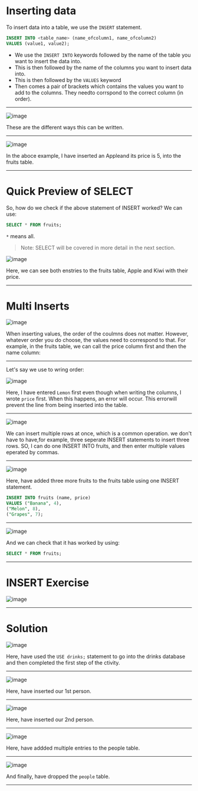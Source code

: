 # Inserting data

To insert data into a table, we use the `INSERT` statement. 

```sql
INSERT INTO <table_name> (name_ofcolumn1, name_ofcolumn2)
VALUES (value1, value2);
```

* We use the `INSERT INTO` keywords followed by the name of the table you want to insert the data into. 
* This is then followed by the name of the columns you want to insert data into.
* This is then followed by the `VALUES` keyword
* Then comes a pair of brackets which contains the values you want to add to the columns. They needto corrspond to the correct column (in order).

---

![image](https://user-images.githubusercontent.com/107522496/205904211-126de61e-40f5-4e62-89f3-565ed156f567.png)

These are the different ways this can be written.

---

![image](https://user-images.githubusercontent.com/107522496/205934160-fb6ec248-3080-4b5e-a9b7-48b7d0b70046.png)

In the aboce example, I have inserted an Appleand its price is 5, into the fruits table.

---

<!-- Lesson 36 - Quick Preview of SELECT -->

# Quick Preview of SELECT

So, how do we check if the above statement of INSERT worked? We can use:

```sql
SELECT * FROM fruits;
```
`*` means all.

> Note: SELECT will be covered in more detail in the next section. 

![image](https://user-images.githubusercontent.com/107522496/205935376-bce4f105-777f-4559-a985-c01fd9ef20bc.png)


Here, we can see both enstries to the fruits table, Apple and Kiwi with their price.

---

<!-- Lesson 38 - Multi Inserts -->

# Multi Inserts

![image](https://user-images.githubusercontent.com/107522496/205937714-3c4c1f37-37f2-4b51-aab0-70eaf03cddee.png)

When inserting values, the order of the coulmns does not matter. However, whatever order you do choose, the values need to correspond to that. For example, in the fruits table, we can call the price column first and then the name column:

---

Let's say we use to wring order: 

![image](https://user-images.githubusercontent.com/107522496/205938198-193de7af-ca1c-4f75-a546-2209786af1f2.png)

Here, I have entered `Lemon` first even though when writing the columns, I wrote `price` first. When this happens, an error will occur. This errorwill prevent the line from being inserted into the table.

---

![image](https://user-images.githubusercontent.com/107522496/205939473-31f03b97-caac-4590-b4fe-4b9df2af1311.png)

We can insert multiple rows at once, which is a common operation. we don't have to have,for example, three seperate INSERT statements to insert three rows. SO, I can do one INSERT INTO fruits, and then enter multiple values eperated by commas. 

---

![image](https://user-images.githubusercontent.com/107522496/205940574-a7d757ef-d232-40d1-b03e-4b5200b84618.png)

Here, have added three more fruits to the fruits table using one INSERT statement.

```sql
INSERT INTO fruits (name, price)
VALUES ("Banana", 4),
("Melon", 8),
("Grapes", 7);
```
---

![image](https://user-images.githubusercontent.com/107522496/205940855-c38f4ae0-5a3f-4c97-b386-bcb354b947d5.png)

And we can check that it has worked by using:

```sql
SELECT * FROM fruits;
```
---

# INSERT Exercise

![image](https://user-images.githubusercontent.com/107522496/205945103-f6f428e0-8220-426e-9a95-b04ae5904268.png)

---

# Solution

![image](https://user-images.githubusercontent.com/107522496/205952372-bfc8f437-15c6-4d92-a2f3-8e51b81dd542.png)

Here, have used the `USE drinks;` statement to go into the drinks database and then completed the first step of the ctivity. 

---

![image](https://user-images.githubusercontent.com/107522496/205953234-198112d9-0798-4bbf-b0fb-fb57b06d3295.png)

Here, have inserted our 1st person.

---

![image](https://user-images.githubusercontent.com/107522496/205953732-42329b6d-0285-48a4-9c85-0578a491ca6e.png)

Here, have inserted our 2nd person.

---

![image](https://user-images.githubusercontent.com/107522496/205954191-97651da5-c0ea-4d31-88ad-0302861b7530.png)

Here, have addded multiple entries to the people table. 

---

![image](https://user-images.githubusercontent.com/107522496/205955272-2b5c2797-1676-4af4-907b-9c979081726d.png)

And finally, have dropped the `people` table.

---





